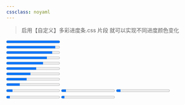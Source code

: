 ```yaml
---
cssclass: noyaml
---
```

> 启用【自定义】多彩进度条.css 片段 就可以实现不同进度颜色变化

<progress  value="100" max="100">
    </progress>
       <br>
  <progress  value="92" max="100">
    </progress>
    <br>
     <progress  value="86" max="100">
    </progress>
        <br>
       <progress  value="76" max="100">
    </progress>
        <br>
         <progress  value="69" max="100">
    </progress>
        <br>
       <progress  value="56" max="100">
    </progress>
        <br>
      <progress  value="45" max="100">
    </progress>
        <br>
      <progress  value="38" max="100">
    </progress>
        <br>
        <progress  value="25" max="100">
    </progress>
        <br>
      <progress  value="12" max="100">
    </progress>
          <progress  value="9" max="100">
    </progress>
             <progress  value="8" max="100">
    </progress>
             <progress  value="7" max="100">
    </progress>
             <progress  value="6" max="100">
    </progress>
        <br>
        
